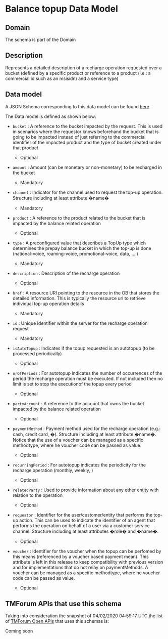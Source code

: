 # Balance topup Data Model

## Domain

The  schema is part of the  Domain

## Description

Represents a detailed description of a recharge operation requested over a bucket (defined by a specific product or reference to a product (i.e.: a commercial id such as an msisidn) and a service type)

## Data model

A JSON Schema corresponding to this data model can be found
[here](https://github.com/tmforum-rand/schemas/blob/candidates/Customer/BalanceTopup.schema.json).

The Data model is defined as shown below:

- `bucket` : A reference to the bucket impacted by the request. This is used in scenarios where the requestor knows beforehand the bucket that is going to be impacted instead of just referring to the commercial identifier of the impacted product and the type of bucket created under that product

  - Optional


- `amount` : Amount (can be monetary or non-monetary) to be recharged in the bucket

  - Mandatory


- `channel` : Indicator for the channel used to request the top-up operation. Structure including at least attribute �name�

  - Mandatory


- `product` : A reference to the product related to the bucket that is impacted by the balance related operation

  - Optional


- `type` : A preconfigured value that describes a TopUp type which determines the prepay balance bucket in which the top-up is done (national-voice, roaming-voice, promotional-voice, data, ....)

  - Mandatory


- `description` : Description of the recharge operation

  - Optional


- `href` : A resource URI pointing to the resource in the OB that stores the detailed information. This is typically the resource url to retrieve individual top-up operation details

  - Mandatory


- `id` : Unique Identifier within the server for the recharge operation request

  - Mandatory


- `isAutoTopup` : Indicates if the topup requested is an autotopup (to be processed periodically)

  - Optional


- `nrOfPeriods` : For autotopup indicates the number of occurrences of the period the recharge operation must be executed. If not included then no limit is set to stop the executionof the topup every period

  - Optional


- `partyAccount` : A reference to the account that owns the bucket impacted by the balance related operation

  - Optional


- `paymentMethod` : Payment method used for the recharge operation (e.g.: cash, credit card, �). Structure including at least attribute �name�. Notice that the use of a voucher can be managed as a specific methodtype, where he voucher code can be passed as value.

  - Optional


- `recurringPeriod` : For autotopup indicates the periodicity for the recharge operation (monthly, weekly, )

  - Optional


- `relatedParty` : Used to provide information about any other entity with relation to the operation

  - Optional


- `requestor` : Identifier for the user/customer/entity that performs the top-up action. This can be used to indicate the identifier of an agent that performs the operation on behalf of a user via a customer service channel. Structure including at least attributes �role� and �name�.

  - Optional


- `voucher` : Identifier for the voucher when the topup can be perfomed by this means (referenced by a voucher based payment mean). This attribute is left in this release to keep compatibility with previous version and for implementations that do not relay on paymentMethods. A voucher can be managed as a specific methodtype, where he voucher code can be passed as value.

  - Optional






## TMForum APIs that use this schema

Taking into consideration the snapshot of 04/02/2020 04:59:17 UTC the list of [TMForum Open APIs](https://www.tmforum.org/open-apis/) that uses this schemas is:

Coming soon